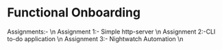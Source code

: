 # Functional Onboarding 
Assignments:- \n
Assignment 1:- Simple http-server \n
Assignment 2:-CLI to-do application \n
Assignment 3:- Nightwatch Automation \n
